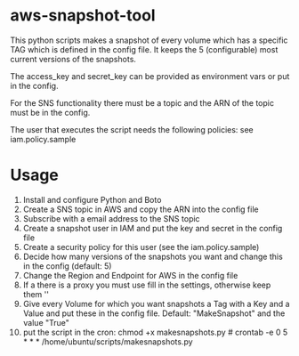 aws-snapshot-tool
=================

This python scripts makes a snapshot of every volume which has a specific TAG which is defined in the config file. It keeps the 5 (configurable) most current versions of the snapshots.

The access_key and secret_key can be provided as environment vars or put in the config.

For the SNS functionality there must be a topic and the ARN of the topic must be in the config.


The user that executes the script needs the following policies: see iam.policy.sample

Usage
==========

1) Install and configure Python and Boto
2) Create a SNS topic in AWS and copy the ARN into the config file
3) Subscribe with a email address to the SNS topic
4) Create a snapshot user in IAM and put the key and secret in the config file
5) Create a security policy for this user (see the iam.policy.sample)
6) Decide how many versions of the snapshots you want and change this in the config (default: 5)
7) Change the Region and Endpoint for AWS in the config file
8) If a there is a proxy you must use fill in the settings, otherwise keep them ''
9) Give every Volume for which you want snapshots a Tag with a Key and a Value and put these in the config file. Default: "MakeSnapshot" and the value "True"
10) put the script in the cron: 
		chmod +x makesnapshots.py
		# crontab -e
		0 5 * * * /home/ubuntu/scripts/makesnapshots.py
